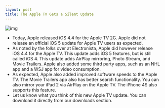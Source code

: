 ```yaml
---
layout: post
title: The Apple TV Gets a Silent Update
---
```

![img](http://media.idownloadblog.com/wp-content/uploads/2011/10/iOS5AppleTV.jpg)
* Today, Apple released iOS 4.4 for the Apple TV 2G. Apple did not release an official iOS 5 update for Apple TV users as expected.
* As noted by the folks over at Electronista, Apple did however release iOS 4.4 for the Apple TV. This update adds iOS 5 features, but is still called iOS 4. This update adds AirPlay mirroring, Photo Stream, and Movie Trailers. Apple also added some third party apps, such as an NHL app and a WSJ app for video consumption. 
* As expected, Apple also added improved software speeds to the Apple TV. The Movie Trailers app also has better search functionality. You can also mirror your iPad 2 via AirPlay on the Apple TV. The iPhone 4S also supports this feature.
* Let us know what you think of this new Apple TV update. You can download it directly from our downloads section.

